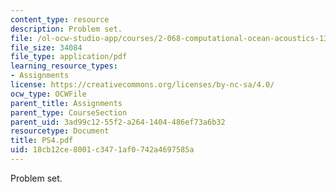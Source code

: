 ```yaml
---
content_type: resource
description: Problem set.
file: /ol-ocw-studio-app/courses/2-068-computational-ocean-acoustics-13-853-spring-2003/18cb12ce8001c3471af0742a4697585a_PS4.pdf
file_size: 34084
file_type: application/pdf
learning_resource_types:
- Assignments
license: https://creativecommons.org/licenses/by-nc-sa/4.0/
ocw_type: OCWFile
parent_title: Assignments
parent_type: CourseSection
parent_uid: 3ad99c12-55f2-a264-1404-486ef73a6b32
resourcetype: Document
title: PS4.pdf
uid: 18cb12ce-8001-c347-1af0-742a4697585a
---
```

Problem set.